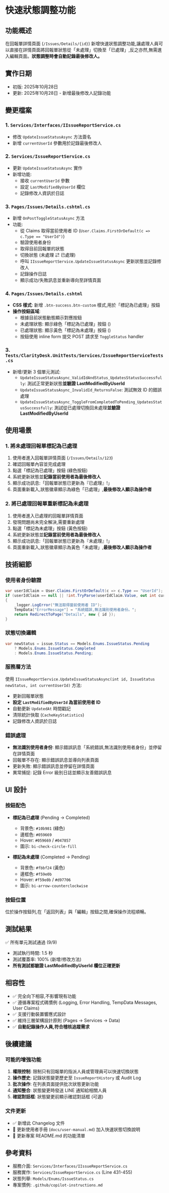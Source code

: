 # 快速狀態調整功能

## 功能概述
在回報單詳情頁面 (`/Issues/Details/{id}`) 新增快速狀態調整功能,讓處理人員可以直接在詳情頁面將回報單狀態從「未處理」切換至「已處理」,反之亦然,無需進入編輯頁面。**狀態調整時會自動記錄最後修改人。**

## 實作日期
- 初版: 2025年10月28日
- 更新: 2025年10月28日 - 新增最後修改人記錄功能

## 變更檔案

### 1. `Services/Interfaces/IIssueReportService.cs`
- 修改 `UpdateIssueStatusAsync` 方法簽名
- 新增 `currentUserId` 參數用於記錄最後修改人

### 2. `Services/IssueReportService.cs`
- 更新 `UpdateIssueStatusAsync` 實作
- 新增功能:
  - 接收 `currentUserId` 參數
  - 設定 `LastModifiedByUserId` 欄位
  - 記錄修改人資訊於日誌

### 3. `Pages/Issues/Details.cshtml.cs`
- 新增 `OnPostToggleStatusAsync` 方法
- 功能:
  - 從 Claims 取得當前使用者 ID (`User.Claims.FirstOrDefault(c => c.Type == "UserId")`)
  - 驗證使用者身份
  - 取得目前回報單的狀態
  - 切換狀態 (未處理 ⇄ 已處理)
  - 呼叫 `IIssueReportService.UpdateIssueStatusAsync` 更新狀態並記錄修改人
  - 記錄操作日誌
  - 顯示成功/失敗訊息並重新導向至詳情頁面

### 4. `Pages/Issues/Details.cshtml`
- **CSS 樣式**: 新增 `.btn-success.btn-custom` 樣式,用於「標記為已處理」按鈕
- **操作按鈕區域**: 
  - 根據目前狀態動態顯示對應按鈕
  - 未處理狀態: 顯示綠色「標記為已處理」按鈕 (<i class="bi bi-check-circle-fill"></i>)
  - 已處理狀態: 顯示黃色「標記為未處理」按鈕 (<i class="bi bi-arrow-counterclockwise"></i>)
  - 按鈕使用 inline form 提交 POST 請求至 `ToggleStatus` handler

### 3. `Tests/ClarityDesk.UnitTests/Services/IssueReportServiceTests.cs`
- 新增/更新 3 個單元測試:
  - `UpdateIssueStatusAsync_ValidIdAndStatus_UpdatesStatusSuccessfully`: 測試正常更新狀態**並驗證 LastModifiedByUserId**
  - `UpdateIssueStatusAsync_InvalidId_ReturnsFalse`: 測試無效 ID 的錯誤處理
  - `UpdateIssueStatusAsync_ToggleFromCompletedToPending_UpdatesStatusSuccessfully`: 測試從已處理切換回未處理**並驗證 LastModifiedByUserId**

## 使用場景

### 1. 將未處理回報單標記為已處理
1. 使用者進入回報單詳情頁面 (`/Issues/Details/123`)
2. 確認回報單內容並完成處理
3. 點選「標記為已處理」按鈕 (綠色按鈕)
4. 系統更新狀態並**記錄當前使用者為最後修改人**
5. 顯示成功訊息:「回報單狀態已更新為『已處理』!」
6. 頁面重新載入,狀態徽章顯示為綠色「已處理」,**最後修改人顯示為操作者**

### 2. 將已處理回報單重新標記為未處理
1. 使用者進入已處理的回報單詳情頁面
2. 發現問題尚未完全解決,需要重新處理
3. 點選「標記為未處理」按鈕 (黃色按鈕)
4. 系統更新狀態並**記錄當前使用者為最後修改人**
5. 顯示成功訊息:「回報單狀態已更新為『未處理』!」
6. 頁面重新載入,狀態徽章顯示為黃色「未處理」,**最後修改人顯示為操作者**

## 技術細節

### 使用者身份驗證
```csharp
var userIdClaim = User.Claims.FirstOrDefault(c => c.Type == "UserId");
if (userIdClaim == null || !int.TryParse(userIdClaim.Value, out int currentUserId))
{
    _logger.LogError("無法取得當前使用者 ID");
    TempData["ErrorMessage"] = "系統錯誤,無法識別使用者身份。";
    return RedirectToPage("Details", new { id });
}
```

### 狀態切換邏輯
```csharp
var newStatus = issue.Status == Models.Enums.IssueStatus.Pending 
    ? Models.Enums.IssueStatus.Completed 
    : Models.Enums.IssueStatus.Pending;
```

### 服務層方法
使用 `IIssueReportService.UpdateIssueStatusAsync(int id, IssueStatus newStatus, int currentUserId)` 方法:
- 更新回報單狀態
- **設定 `LastModifiedByUserId` 為當前使用者 ID**
- 自動更新 `UpdatedAt` 時間戳記
- 清除統計快取 (`CacheKeyStatistics`)
- 記錄修改人資訊於日誌

### 錯誤處理
- **無法識別使用者身份**: 顯示錯誤訊息「系統錯誤,無法識別使用者身份」並停留在詳情頁面
- 回報單不存在: 顯示錯誤訊息並導向列表頁面
- 更新失敗: 顯示錯誤訊息並停留在詳情頁面
- 異常捕捉: 記錄 Error 級別日誌並顯示友善錯誤訊息

## UI 設計

### 按鈕配色
- **標記為已處理** (Pending → Completed)
  - 背景色: `#10b981` (綠色)
  - 邊框色: `#059669`
  - Hover: `#059669` / `#047857`
  - 圖示: `bi-check-circle-fill`

- **標記為未處理** (Completed → Pending)
  - 背景色: `#fbbf24` (黃色)
  - 邊框色: `#f59e0b`
  - Hover: `#f59e0b` / `#d97706`
  - 圖示: `bi-arrow-counterclockwise`

### 按鈕位置
位於操作按鈕列,在「返回列表」與「編輯」按鈕之間,確保操作流程順暢。

## 測試結果
✅ 所有單元測試通過 (9/9)
- 測試執行時間: 1.5 秒
- 測試覆蓋率: 100% (新增/修改方法)
- **所有測試都驗證 LastModifiedByUserId 欄位正確更新**

## 相容性
- ✅ 完全向下相容,不影響現有功能
- ✅ 遵循專案程式碼慣例 (Logging, Error Handling, TempData Messages, User Claims)
- ✅ 支援行動裝置響應式設計
- ✅ 維持三層架構設計原則 (Pages → Services → Data)
- ✅ **自動記錄操作人員,符合稽核追蹤需求**

## 後續建議

### 可能的增強功能
1. **權限控制**: 限制只有回報單的指派人員或管理員可以快速切換狀態
2. **操作歷史**: 記錄狀態變更歷史至 `IssueReportHistory` 或 Audit Log
3. **批次操作**: 在列表頁面提供批次狀態更新功能
4. **通知整合**: 狀態變更時發送 LINE 通知給相關人員
5. **確認對話框**: 狀態變更前顯示確認對話框 (可選)

### 文件更新
- ✅ 新增此 Changelog 文件
- 🔲 更新使用者手冊 (`docs/user-manual.md`) 加入快速狀態切換說明
- 🔲 更新專案 README.md 的功能清單

## 參考資料
- 服務介面: `Services/Interfaces/IIssueReportService.cs`
- 服務實作: `Services/IssueReportService.cs` (Line 431-455)
- 狀態列舉: `Models/Enums/IssueStatus.cs`
- 專案慣例: `.github/copilot-instructions.md`
